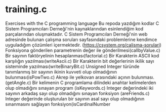 # training.c
Exercises with the C programming language 
Bu repoda yazdığım kodlar C Sistem Programcıları Derneği'nin kaynaklarından esinlendiğim kod parçalarından oluşmaktadır. C Sistem Programcıları Derneği'nin web adresinde bulunan çalışma soruları sayfasındaki problemlerine kendimce uyguladığım çözümleri içermektedir. (https://csystem.org/calisma-sorulari)
Fonksiyona gönderilen parametrenin değer ile gönderilmesi(callbyValue.c)
Bir sayının faktöryelinin hesaplanması(factorial.c)
Bir Karakterin ASCII kod karşılığın yazılması(writeAscii.c)
Bir Karakterin bit değerlerinin ikilik sayı sisteminde yazılması(writeBinaryBit.c)
Unsigned Integer türünde tanımlanmış bir sayının ikinin kuvveti olup olmadığının bulunması(isPowTwo.c)
Akrep ile yelkovan arasındaki açının bulunması.(getAngle.c)
Bir kelimenin C programlama dilindeki anahtar kelimelerden olup olmadığını sınayan program (isKeywords.c)
Integer değerindeki iki sayının arkadaş sayı olup olmadığını sınayan fonksiyon (areFriends.c)
Integer değerinde oluşturulan bir sayının asal sayı olup olmadığının sınanmasını sağlayan fonksiyon(isCardinalNumber
